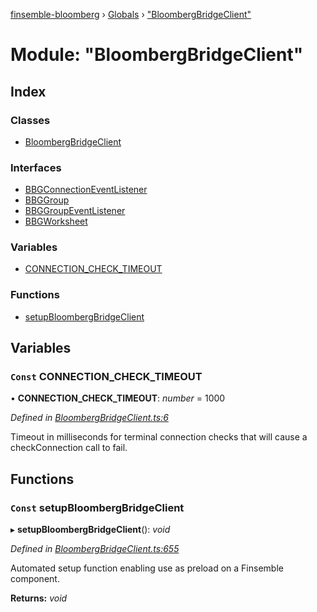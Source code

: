 [finsemble-bloomberg](../README.md) › [Globals](../globals.md) › ["BloombergBridgeClient"](_bloombergbridgeclient_.md)

# Module: "BloombergBridgeClient"

## Index

### Classes

* [BloombergBridgeClient](../classes/_bloombergbridgeclient_.bloombergbridgeclient.md)

### Interfaces

* [BBGConnectionEventListener](../interfaces/_bloombergbridgeclient_.bbgconnectioneventlistener.md)
* [BBGGroup](../interfaces/_bloombergbridgeclient_.bbggroup.md)
* [BBGGroupEventListener](../interfaces/_bloombergbridgeclient_.bbggroupeventlistener.md)
* [BBGWorksheet](../interfaces/_bloombergbridgeclient_.bbgworksheet.md)

### Variables

* [CONNECTION_CHECK_TIMEOUT](_bloombergbridgeclient_.md#const-connection_check_timeout)

### Functions

* [setupBloombergBridgeClient](_bloombergbridgeclient_.md#const-setupbloombergbridgeclient)

## Variables

### `Const` CONNECTION_CHECK_TIMEOUT

• **CONNECTION_CHECK_TIMEOUT**: *number* = 1000

*Defined in [BloombergBridgeClient.ts:6](https://github.com/ChartIQ/finsemble-bloomberg/blob/ea40ce4/src/clients/BloombergBridgeClient/BloombergBridgeClient.ts#L6)*

Timeout in milliseconds for terminal connection checks that will cause a checkConnection
call to fail.

## Functions

### `Const` setupBloombergBridgeClient

▸ **setupBloombergBridgeClient**(): *void*

*Defined in [BloombergBridgeClient.ts:655](https://github.com/ChartIQ/finsemble-bloomberg/blob/ea40ce4/src/clients/BloombergBridgeClient/BloombergBridgeClient.ts#L655)*

Automated setup function enabling use as preload on a Finsemble component.

**Returns:** *void*
